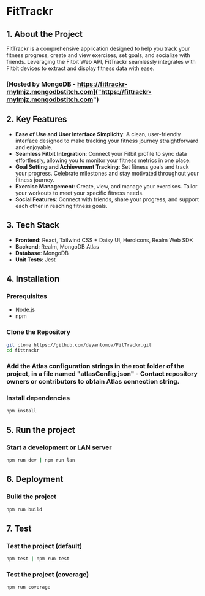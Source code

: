 # FitTrackr

## 1. About the Project
FitTrackr is a comprehensive application designed to help you track your fitness progress, create and view exercises, set goals, and socialize with friends. Leveraging the Fitbit Web API, FitTrackr seamlessly integrates with Fitbit devices to extract and display fitness data with ease.

### [Hosted by MongoDB - https://fittrackr-rnylmjz.mongodbstitch.com]("https://fittrackr-rnylmjz.mongodbstitch.com") 

## 2. Key Features
- **Ease of Use and User Interface Simplicity**: A clean, user-friendly interface designed to make tracking your fitness journey straightforward and enjoyable.
- **Seamless Fitbit Integration**: Connect your Fitbit profile to sync data effortlessly, allowing you to monitor your fitness metrics in one place.
- **Goal Setting and Achievement Tracking**: Set fitness goals and track your progress. Celebrate milestones and stay motivated throughout your fitness journey.
- **Exercise Management**: Create, view, and manage your exercises. Tailor your workouts to meet your specific fitness needs.
- **Social Features**: Connect with friends, share your progress, and support each other in reaching fitness goals.

## 3. Tech Stack
- **Frontend**: React, Tailwind CSS + Daisy UI, HeroIcons, Realm Web SDK
- **Backend**: Realm, MongoDB Atlas
- **Database**: MongoDB
- **Unit Tests**: Jest

## 4. Installation

### Prerequisites
- Node.js
- npm

### Clone the Repository
```sh
git clone https://github.com/deyantomov/FitTrackr.git
cd fittrackr
```

### Add the Atlas configuration strings in the root folder of the project, in a file named "atlasConfig.json" - Contact repository owners or contributors to obtain Atlas connection string.

### Install dependencies
```sh
npm install
```

## 5. Run the project

### Start a development or LAN server
```sh
npm run dev | npm run lan
```

## 6. Deployment

### Build the project
```sh
npm run build
```

## 7. Test

### Test the project (default)
```sh
npm test | npm run test
```

### Test the project (coverage)
```sh
npm run coverage
```
